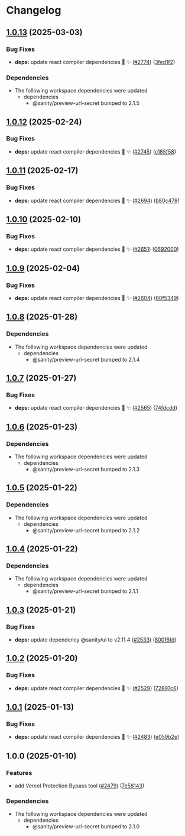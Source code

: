 # Changelog

## [1.0.13](https://github.com/sanity-io/visual-editing/compare/vercel-protection-bypass-v1.0.12...vercel-protection-bypass-v1.0.13) (2025-03-03)


### Bug Fixes

* **deps:** update react compiler dependencies 🤖 ✨ ([#2774](https://github.com/sanity-io/visual-editing/issues/2774)) ([3fed1f2](https://github.com/sanity-io/visual-editing/commit/3fed1f28be50a96ab84a9b38fe09129dcfd35120))


### Dependencies

* The following workspace dependencies were updated
  * dependencies
    * @sanity/preview-url-secret bumped to 2.1.5

## [1.0.12](https://github.com/sanity-io/visual-editing/compare/vercel-protection-bypass-v1.0.11...vercel-protection-bypass-v1.0.12) (2025-02-24)


### Bug Fixes

* **deps:** update react compiler dependencies 🤖 ✨ ([#2745](https://github.com/sanity-io/visual-editing/issues/2745)) ([c185f58](https://github.com/sanity-io/visual-editing/commit/c185f580b323fc168c42ea625d0b7e638d47a6be))

## [1.0.11](https://github.com/sanity-io/visual-editing/compare/vercel-protection-bypass-v1.0.10...vercel-protection-bypass-v1.0.11) (2025-02-17)


### Bug Fixes

* **deps:** update react compiler dependencies 🤖 ✨ ([#2694](https://github.com/sanity-io/visual-editing/issues/2694)) ([b80c478](https://github.com/sanity-io/visual-editing/commit/b80c478c7e88d45bf730f67f01cb0bbbe3a70aba))

## [1.0.10](https://github.com/sanity-io/visual-editing/compare/vercel-protection-bypass-v1.0.9...vercel-protection-bypass-v1.0.10) (2025-02-10)


### Bug Fixes

* **deps:** update react compiler dependencies 🤖 ✨ ([#2651](https://github.com/sanity-io/visual-editing/issues/2651)) ([0692000](https://github.com/sanity-io/visual-editing/commit/069200095a0e0616b9f81c1b20c937e99ad4d8ad))

## [1.0.9](https://github.com/sanity-io/visual-editing/compare/vercel-protection-bypass-v1.0.8...vercel-protection-bypass-v1.0.9) (2025-02-04)


### Bug Fixes

* **deps:** update react compiler dependencies 🤖 ✨ ([#2604](https://github.com/sanity-io/visual-editing/issues/2604)) ([60f5349](https://github.com/sanity-io/visual-editing/commit/60f534928cca0aaf1bf429f13cc56c5658fa9219))

## [1.0.8](https://github.com/sanity-io/visual-editing/compare/vercel-protection-bypass-v1.0.7...vercel-protection-bypass-v1.0.8) (2025-01-28)


### Dependencies

* The following workspace dependencies were updated
  * dependencies
    * @sanity/preview-url-secret bumped to 2.1.4

## [1.0.7](https://github.com/sanity-io/visual-editing/compare/vercel-protection-bypass-v1.0.6...vercel-protection-bypass-v1.0.7) (2025-01-27)


### Bug Fixes

* **deps:** update react compiler dependencies 🤖 ✨ ([#2565](https://github.com/sanity-io/visual-editing/issues/2565)) ([74fdcdd](https://github.com/sanity-io/visual-editing/commit/74fdcddacb7ef02748cf729b67c6cdbb4c3647e2))

## [1.0.6](https://github.com/sanity-io/visual-editing/compare/vercel-protection-bypass-v1.0.5...vercel-protection-bypass-v1.0.6) (2025-01-23)


### Dependencies

* The following workspace dependencies were updated
  * dependencies
    * @sanity/preview-url-secret bumped to 2.1.3

## [1.0.5](https://github.com/sanity-io/visual-editing/compare/vercel-protection-bypass-v1.0.4...vercel-protection-bypass-v1.0.5) (2025-01-22)


### Dependencies

* The following workspace dependencies were updated
  * dependencies
    * @sanity/preview-url-secret bumped to 2.1.2

## [1.0.4](https://github.com/sanity-io/visual-editing/compare/vercel-protection-bypass-v1.0.3...vercel-protection-bypass-v1.0.4) (2025-01-22)


### Dependencies

* The following workspace dependencies were updated
  * dependencies
    * @sanity/preview-url-secret bumped to 2.1.1

## [1.0.3](https://github.com/sanity-io/visual-editing/compare/vercel-protection-bypass-v1.0.2...vercel-protection-bypass-v1.0.3) (2025-01-21)


### Bug Fixes

* **deps:** update dependency @sanity/ui to v2.11.4 ([#2533](https://github.com/sanity-io/visual-editing/issues/2533)) ([800f6fd](https://github.com/sanity-io/visual-editing/commit/800f6fd468dfe79e6db0cb76cfa38e02d2af85df))

## [1.0.2](https://github.com/sanity-io/visual-editing/compare/vercel-protection-bypass-v1.0.1...vercel-protection-bypass-v1.0.2) (2025-01-20)


### Bug Fixes

* **deps:** update react compiler dependencies 🤖 ✨ ([#2529](https://github.com/sanity-io/visual-editing/issues/2529)) ([72897c6](https://github.com/sanity-io/visual-editing/commit/72897c6ee5529611788d39626f7bb7329a47a9a5))

## [1.0.1](https://github.com/sanity-io/visual-editing/compare/vercel-protection-bypass-v1.0.0...vercel-protection-bypass-v1.0.1) (2025-01-13)


### Bug Fixes

* **deps:** update react compiler dependencies 🤖 ✨ ([#2483](https://github.com/sanity-io/visual-editing/issues/2483)) ([e059b2e](https://github.com/sanity-io/visual-editing/commit/e059b2ee1461c519b1cc042382762b9a060cd103))

## 1.0.0 (2025-01-10)


### Features

* add Vercel Protection Bypass tool ([#2479](https://github.com/sanity-io/visual-editing/issues/2479)) ([7e58143](https://github.com/sanity-io/visual-editing/commit/7e58143e3f70751dbd424641045b218d7e9085b4))


### Dependencies

* The following workspace dependencies were updated
  * dependencies
    * @sanity/preview-url-secret bumped to 2.1.0
